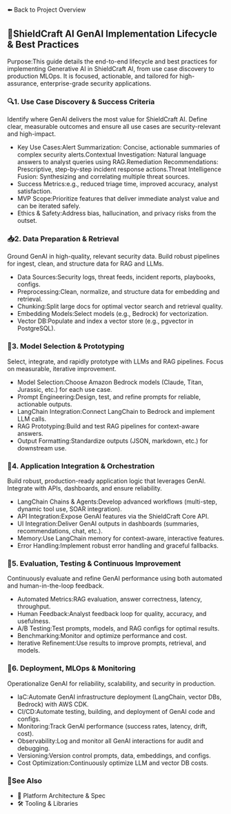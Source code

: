 ⬅️ Back to Project Overview

## 🤖ShieldCraft AI GenAI Implementation Lifecycle & Best Practices

Purpose:This guide details the end-to-end lifecycle and best practices for implementing Generative AI in ShieldCraft AI, from use case discovery to production MLOps. It is focused, actionable, and tailored for high-assurance, enterprise-grade security applications.

### 🔍1. Use Case Discovery & Success Criteria

Identify where GenAI delivers the most value for ShieldCraft AI. Define clear, measurable outcomes and ensure all use cases are security-relevant and high-impact.

* Key Use Cases:Alert Summarization: Concise, actionable summaries of complex security alerts.Contextual Investigation: Natural language answers to analyst queries using RAG.Remediation Recommendations: Prescriptive, step-by-step incident response actions.Threat Intelligence Fusion: Synthesizing and correlating multiple threat sources.
* Success Metrics:e.g., reduced triage time, improved accuracy, analyst satisfaction.
* MVP Scope:Prioritize features that deliver immediate analyst value and can be iterated safely.
* Ethics & Safety:Address bias, hallucination, and privacy risks from the outset.

### 📥2. Data Preparation & Retrieval

Ground GenAI in high-quality, relevant security data. Build robust pipelines for ingest, clean, and structure data for RAG and LLMs.

* Data Sources:Security logs, threat feeds, incident reports, playbooks, configs.
* Preprocessing:Clean, normalize, and structure data for embedding and retrieval.
* Chunking:Split large docs for optimal vector search and retrieval quality.
* Embedding Models:Select models (e.g., Bedrock) for vectorization.
* Vector DB:Populate and index a vector store (e.g., pgvector in PostgreSQL).

### 🧠3. Model Selection & Prototyping

Select, integrate, and rapidly prototype with LLMs and RAG pipelines. Focus on measurable, iterative improvement.

* Model Selection:Choose Amazon Bedrock models (Claude, Titan, Jurassic, etc.) for each use case.
* Prompt Engineering:Design, test, and refine prompts for reliable, actionable outputs.
* LangChain Integration:Connect LangChain to Bedrock and implement LLM calls.
* RAG Prototyping:Build and test RAG pipelines for context-aware answers.
* Output Formatting:Standardize outputs (JSON, markdown, etc.) for downstream use.

### 🔗4. Application Integration & Orchestration

Build robust, production-ready application logic that leverages GenAI. Integrate with APIs, dashboards, and ensure reliability.

* LangChain Chains & Agents:Develop advanced workflows (multi-step, dynamic tool use, SOAR integration).
* API Integration:Expose GenAI features via the ShieldCraft Core API.
* UI Integration:Deliver GenAI outputs in dashboards (summaries, recommendations, chat, etc.).
* Memory:Use LangChain memory for context-aware, interactive features.
* Error Handling:Implement robust error handling and graceful fallbacks.

### 🧪5. Evaluation, Testing & Continuous Improvement

Continuously evaluate and refine GenAI performance using both automated and human-in-the-loop feedback.

* Automated Metrics:RAG evaluation, answer correctness, latency, throughput.
* Human Feedback:Analyst feedback loop for quality, accuracy, and usefulness.
* A/B Testing:Test prompts, models, and RAG configs for optimal results.
* Benchmarking:Monitor and optimize performance and cost.
* Iterative Refinement:Use results to improve prompts, retrieval, and models.

### 🚀6. Deployment, MLOps & Monitoring

Operationalize GenAI for reliability, scalability, and security in production.

* IaC:Automate GenAI infrastructure deployment (LangChain, vector DBs, Bedrock) with AWS CDK.
* CI/CD:Automate testing, building, and deployment of GenAI code and configs.
* Monitoring:Track GenAI performance (success rates, latency, drift, cost).
* Observability:Log and monitor all GenAI interactions for audit and debugging.
* Versioning:Version control prompts, data, embeddings, and configs.
* Cost Optimization:Continuously optimize LLM and vector DB costs.

### 🔗See Also

* 📝 Platform Architecture & Spec
* 🛠️ Tooling & Libraries
